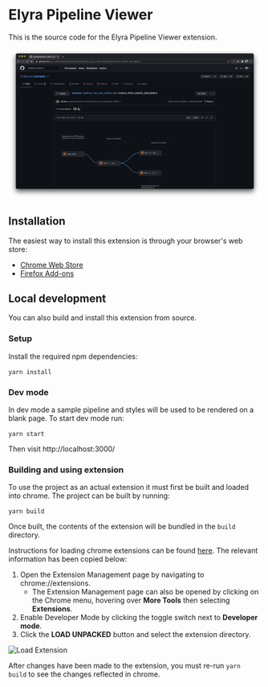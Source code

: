 <!--
{% comment %}
Copyright 2018-2021 Elyra Authors

Licensed under the Apache License, Version 2.0 (the "License");
you may not use this file except in compliance with the License.
You may obtain a copy of the License at

http://www.apache.org/licenses/LICENSE-2.0

Unless required by applicable law or agreed to in writing, software
distributed under the License is distributed on an "AS IS" BASIS,
WITHOUT WARRANTIES OR CONDITIONS OF ANY KIND, either express or implied.
See the License for the specific language governing permissions and
limitations under the License.
{% endcomment %}
-->
# Elyra Pipeline Viewer

This is the source code for the Elyra Pipeline Viewer extension.

![](screenshots/demo.png)

## Installation

The easiest way to install this extension is through your browser's web store:
* [Chrome Web Store](https://chrome.google.com/webstore/detail/elyra-pipeline-viewer/blomglkicbbfkbmppeljdnnakajnpnop/)
* [Firefox Add-ons](https://addons.mozilla.org/en-US/firefox/addon/elyra-pipeline-viewer)

## Local development
You can also build and install this extension from source.

### Setup
Install the required npm dependencies:
```
yarn install
```

### Dev mode
In dev mode a sample pipeline and styles will be used to be rendered on a blank page. To start dev mode run:
```
yarn start
```

Then visit http://localhost:3000/

### Building and using extension
To use the project as an actual extension it must first be built and loaded into chrome. The project can be built by running:

```
yarn build
```

Once built, the contents of the extension will be bundled in the `build` directory.

Instructions for loading chrome extensions can be found [here](https://developer.chrome.com/docs/extensions/mv2/getstarted/). The relevant information has been copied below:

1. Open the Extension Management page by navigating to chrome://extensions.
   - The Extension Management page can also be opened by clicking on the Chrome menu, hovering over **More Tools** then selecting **Extensions**.
2. Enable Developer Mode by clicking the toggle switch next to **Developer mode**.
3. Click the **LOAD UNPACKED** button and select the extension directory.

![Load Extension](https://developer-chrome-com.imgix.net/image/BrQidfK9jaQyIHwdw91aVpkPiib2/iYdLKFsJ1KSVGLhbLRvS.png?auto=format&w=1600)

After changes have been made to the extension, you must re-run `yarn build` to see the changes reflected in chrome.
